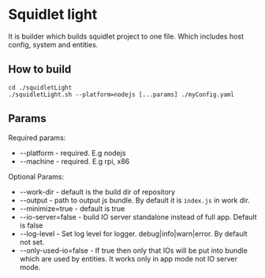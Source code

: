 # Squidlet light

It is builder which builds squidlet project to one file. Which includes host config, system and entities.

## How to build

    cd ./squidletLight
    ./squidletLight.sh --platform=nodejs [...params] ./myConfig.yaml

## Params

Required params:

* --platform - required. E.g nodejs
* --machine - required. E.g rpi, x86

Optional Params:

* --work-dir - default is the build dir of repository
* --output - path to output js bundle. By default it is `index.js` in work dir.
* --minimize=true - default is true
* --io-server=false - build IO server standalone instead of full app. Default is false
* --log-level - Set log level for logger. debug|info|warn|error. By default not set.
* --only-used-io=false - If true then only that IOs will be put into bundle which are used by entities.
  It works only in app mode not IO server mode.
